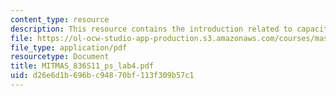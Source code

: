 ```yaml
---
content_type: resource
description: This resource contains the introduction related to capacitive sensing.
file: https://ol-ocw-studio-app-production.s3.amazonaws.com/courses/mas-836-sensor-technologies-for-interactive-environments-spring-2011/d26e6d1b696bc94870bf113f309b57c1_MITMAS_836S11_ps_lab4.pdf
file_type: application/pdf
resourcetype: Document
title: MITMAS_836S11_ps_lab4.pdf
uid: d26e6d1b-696b-c948-70bf-113f309b57c1
---
```


